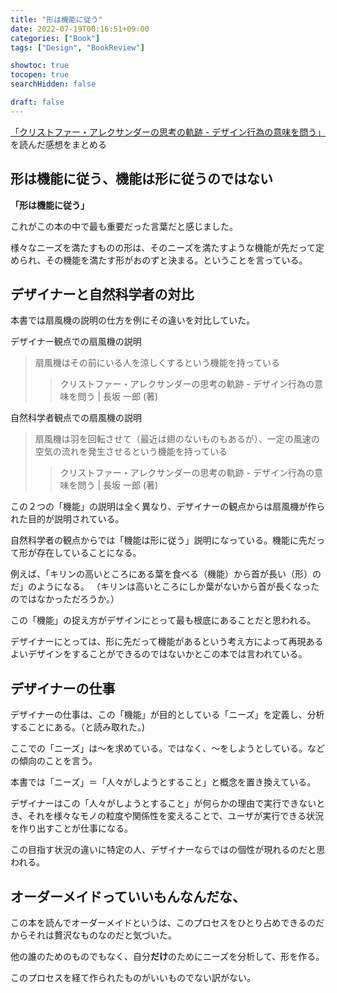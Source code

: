 ```yaml
---
title: "形は機能に従う"
date: 2022-07-19T00:16:51+09:00
categories: ["Book"]
tags: ["Design", "BookReview"]

showtoc: true
tocopen: true
searchHidden: false

draft: false
---
```


[「クリストファー・アレクサンダーの思考の軌跡 - デザイン行為の意味を問う」](https://amzn.to/3oh6CeM)を読んだ感想をまとめる

## 形は機能に従う、機能は形に従うのではない

**「形は機能に従う」**

これがこの本の中で最も重要だった言葉だと感じました。

様々なニーズを満たすものの形は、そのニーズを満たすような機能が先だって定められ、その機能を満たす形がおのずと決まる。ということを言っている。

## デザイナーと自然科学者の対比

本書では扇風機の説明の仕方を例にその違いを対比していた。

デザイナー観点での扇風機の説明

> 扇風機はその前にいる人を涼しくするという機能を持っている
>
> > クリストファー・アレクサンダーの思考の軌跡 - デザイン行為の意味を問う | 長坂 一郎 (著)

自然科学者観点での扇風機の説明

> 扇風機は羽を回転させて（最近は翅のないものもあるが）、一定の風速の空気の流れを発生させるという機能を持っている
>
> > クリストファー・アレクサンダーの思考の軌跡 - デザイン行為の意味を問う | 長坂 一郎 (著)

この２つの「機能」の説明は全く異なり、デザイナーの観点からは扇風機が作られた目的が説明されている。

自然科学者の観点からでは「機能は形に従う」説明になっている。機能に先だって形が存在していることになる。

例えば、「キリンの高いところにある葉を食べる（機能）から首が長い（形）のだ」のようになる。
（キリンは高いところにしか葉がないから首が長くなったのではなかっただろうか。）

この「機能」の捉え方がデザインにとって最も根底にあることだと思われる。

デザイナーにとっては、形に先だって機能があるという考え方によって再現あるよいデザインをすることができるのではないかとこの本では言われている。

## デザイナーの仕事

デザイナーの仕事は、この「機能」が目的としている「ニーズ」を定義し、分析することにある。（と読み取れた。)

ここでの「ニーズ」は～を求めている。ではなく、～をしようとしている。などの傾向のことを言う。

本書では「ニーズ」＝「人々がしようとすること」と概念を置き換えている。

デザイナーはこの「人々がしようとすること」が何らかの理由で実行できないとき、それを様々なモノの粒度や関係性を変えることで、ユーザが実行できる状況を作り出すことが仕事になる。

この目指す状況の違いに特定の人、デザイナーならではの個性が現れるのだと思われる。

## オーダーメイドっていいもんなんだな、

この本を読んでオーダーメイドというは、このプロセスをひとり占めできるのだからそれは贅沢なものなのだと気づいた。

他の誰のためのものでもなく、自分**だけ**のためにニーズを分析して、形を作る。

このプロセスを経て作られたものがいいものでない訳がない。
